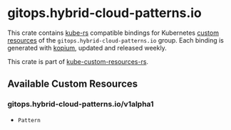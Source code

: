 <!--
SPDX-FileCopyrightText: The kube-custom-resources-rs Authors
SPDX-License-Identifier: 0BSD
 -->

# gitops.hybrid-cloud-patterns.io

This crate contains [kube-rs](https://kube.rs/) compatible bindings for Kubernetes [custom resources](https://kubernetes.io/docs/tasks/extend-kubernetes/custom-resources/custom-resource-definitions/) of the `gitops.hybrid-cloud-patterns.io` group. Each binding is generated with [kopium](https://github.com/kube-rs/kopium), updated and released weekly.

This crate is part of [kube-custom-resources-rs](https://github.com/metio/kube-custom-resources-rs).

## Available Custom Resources

### gitops.hybrid-cloud-patterns.io/v1alpha1
- `Pattern`
